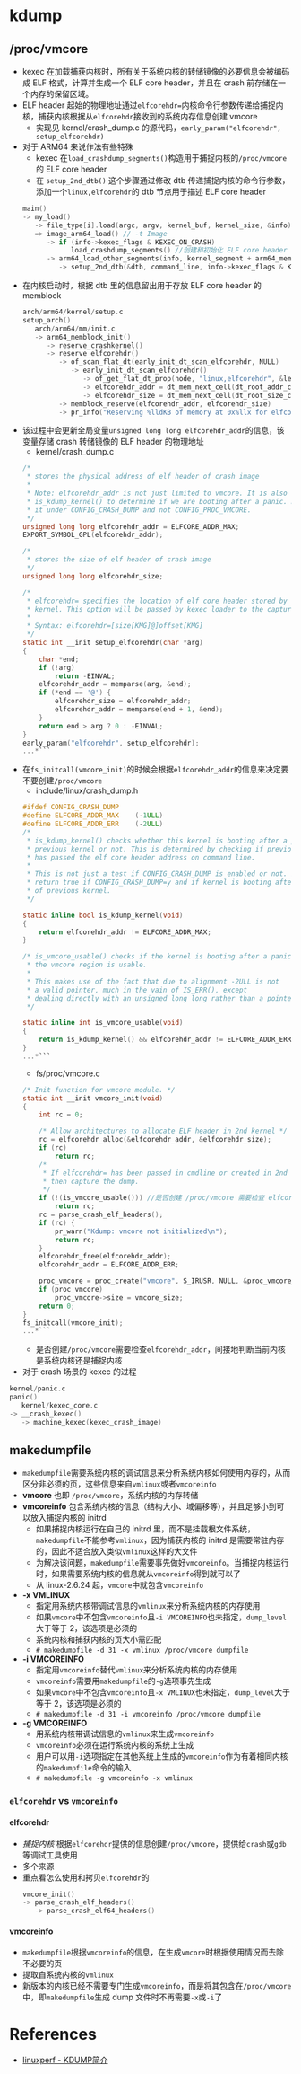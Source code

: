 # kdump

## /proc/vmcore
* kexec 在加载捕获内核时，所有关于系统内核的转储镜像的必要信息会被编码成 ELF 格式，计算并生成一个 ELF core header，并且在 crash 前存储在一个内存的保留区域。
* ELF header 起始的物理地址通过`elfcorehdr=`内核命令行参数传递给捕捉内核，捕获内核根据从`elfcorehdr`接收到的系统内存信息创建 vmcore
  * 实现见 kernel/crash_dump.c 的源代码，`early_param("elfcorehdr", setup_elfcorehdr)`
* 对于 ARM64 来说作法有些特殊
  * kexec 在`load_crashdump_segments()`构造用于捕捉内核的`/proc/vmcore`的 ELF core header
  * 在 `setup_2nd_dtb()` 这个步骤通过修改 dtb 传递捕捉内核的命令行参数，添加一个`linux,elfcorehdr`的 dtb 节点用于描述 ELF core header
  ```c
  main()
  -> my_load()
     -> file_type[i].load(argc, argv, kernel_buf, kernel_size, &info)
     => image_arm64_load() // -t Image
        -> if (info->kexec_flags & KEXEC_ON_CRASH)
              load_crashdump_segments() //创建和初始化 ELF core header segment
        -> arm64_load_other_segments(info, kernel_segment + arm64_mem.text_offset)
           -> setup_2nd_dtb(&dtb, command_line, info->kexec_flags & KEXEC_ON_CRASH)
  ```
* 在内核启动时，根据 dtb 里的信息留出用于存放 ELF core header 的 memblock
  ```c
  arch/arm64/kernel/setup.c
  setup_arch()
     arch/arm64/mm/init.c
     -> arm64_memblock_init()
        -> reserve_crashkernel()
        -> reserve_elfcorehdr()
           -> of_scan_flat_dt(early_init_dt_scan_elfcorehdr, NULL)
              -> early_init_dt_scan_elfcorehdr()
                 -> of_get_flat_dt_prop(node, "linux,elfcorehdr", &len)
                 -> elfcorehdr_addr = dt_mem_next_cell(dt_root_addr_cells, &reg)
                 -> elfcorehdr_size = dt_mem_next_cell(dt_root_size_cells, &reg)
           -> memblock_reserve(elfcorehdr_addr, elfcorehdr_size)
           -> pr_info("Reserving %lldKB of memory at 0x%llx for elfcorehdr\n", elfcorehdr_size >> 10, elfcorehdr_addr)
  ```
* 该过程中会更新全局变量`unsigned long long elfcorehdr_addr`的信息，该变量存储 crash 转储镜像的 ELF header 的物理地址
  * kernel/crash_dump.c
  ```c
  /*
   * stores the physical address of elf header of crash image
   *
   * Note: elfcorehdr_addr is not just limited to vmcore. It is also used by
   * is_kdump_kernel() to determine if we are booting after a panic. Hence put
   * it under CONFIG_CRASH_DUMP and not CONFIG_PROC_VMCORE.
   */
  unsigned long long elfcorehdr_addr = ELFCORE_ADDR_MAX;
  EXPORT_SYMBOL_GPL(elfcorehdr_addr);

  /*
   * stores the size of elf header of crash image
   */
  unsigned long long elfcorehdr_size;

  /*
   * elfcorehdr= specifies the location of elf core header stored by the crashed
   * kernel. This option will be passed by kexec loader to the capture kernel.
   *
   * Syntax: elfcorehdr=[size[KMG]@]offset[KMG]
   */
  static int __init setup_elfcorehdr(char *arg)
  {
      char *end;
      if (!arg)
          return -EINVAL;
      elfcorehdr_addr = memparse(arg, &end);
      if (*end == '@') {
          elfcorehdr_size = elfcorehdr_addr;
          elfcorehdr_addr = memparse(end + 1, &end);
      }   
      return end > arg ? 0 : -EINVAL;
  }
  early_param("elfcorehdr", setup_elfcorehdr);
  ...*```
  ```
* 在`fs_initcall(vmcore_init)`的时候会根据`elfcorehdr_addr`的信息来决定要不要创建`/proc/vmcore`
  * include/linux/crash_dump.h
  ```c
  #ifdef CONFIG_CRASH_DUMP
  #define ELFCORE_ADDR_MAX    (-1ULL)
  #define ELFCORE_ADDR_ERR    (-2ULL)
  /*
   * is_kdump_kernel() checks whether this kernel is booting after a panic of
   * previous kernel or not. This is determined by checking if previous kernel
   * has passed the elf core header address on command line.
   *
   * This is not just a test if CONFIG_CRASH_DUMP is enabled or not. It will
   * return true if CONFIG_CRASH_DUMP=y and if kernel is booting after a panic
   * of previous kernel.
   */

  static inline bool is_kdump_kernel(void)
  {
      return elfcorehdr_addr != ELFCORE_ADDR_MAX;
  }

  /* is_vmcore_usable() checks if the kernel is booting after a panic and
   * the vmcore region is usable.
   *
   * This makes use of the fact that due to alignment -2ULL is not
   * a valid pointer, much in the vain of IS_ERR(), except
   * dealing directly with an unsigned long long rather than a pointer.
   */

  static inline int is_vmcore_usable(void)
  {
      return is_kdump_kernel() && elfcorehdr_addr != ELFCORE_ADDR_ERR ? 1 : 0;
  }
  ...*```
  ```
  * fs/proc/vmcore.c
  ```c
  /* Init function for vmcore module. */
  static int __init vmcore_init(void)
  {
      int rc = 0;

      /* Allow architectures to allocate ELF header in 2nd kernel */
      rc = elfcorehdr_alloc(&elfcorehdr_addr, &elfcorehdr_size);
      if (rc)
          return rc;
      /*
       * If elfcorehdr= has been passed in cmdline or created in 2nd kernel,
       * then capture the dump.
       */
      if (!(is_vmcore_usable())) //是否创建 /proc/vmcore 需要检查 elfcorehdr_addr
          return rc;
      rc = parse_crash_elf_headers();
      if (rc) {
          pr_warn("Kdump: vmcore not initialized\n");
          return rc;
      }
      elfcorehdr_free(elfcorehdr_addr);
      elfcorehdr_addr = ELFCORE_ADDR_ERR;

      proc_vmcore = proc_create("vmcore", S_IRUSR, NULL, &proc_vmcore_operations);
      if (proc_vmcore)
          proc_vmcore->size = vmcore_size;
      return 0;
  }
  fs_initcall(vmcore_init);
  ...*```
  ```
  * 是否创建`/proc/vmcore`需要检查`elfcorehdr_addr`，间接地判断当前内核是系统内核还是捕捉内核
* 对于 crash 场景的 kexec 的过程
```c
kernel/panic.c
panic()
   kernel/kexec_core.c
-> __crash_kexec()
   -> machine_kexec(kexec_crash_image)
```
## makedumpfile
* `makedumpfile`需要系统内核的调试信息来分析系统内核如何使用内存的，从而区分非必须的页，这些信息来自`vmlinux`或者`vmcoreinfo`
* **vmcore** 也即 `/proc/vmcore`，系统内核的内存转储
* **vmcoreinfo** 包含系统内核的信息（结构大小、域偏移等），并且足够小到可以放入捕捉内核的 initrd
  * 如果捕捉内核运行在自己的 initrd 里，而不是挂载根文件系统，`makedumpfile`不能参考`vmlinux`，因为捕获内核的 initrd 是需要常驻内存的，因此不适合放入类似`vmlinux`这样的大文件
  * 为解决该问题，`makedumpfile`需要事先做好`vmcoreinfo`。当捕捉内核运行时，如果需要系统内核的信息就从`vmcoreinfo`得到就可以了
  * 从 linux-2.6.24 起，`vmcore`中就包含`vmcoreinfo`
* **-x VMLINUX**
  * 指定用系统内核带调试信息的`vmlinux`来分析系统内核的内存使用
  * 如果`vmcore`中不包含`vmcoreinfo`且`-i VMCOREINFO`也未指定，`dump_level`大于等于 2，该选项是必须的
  * 系统内核和捕获内核的页大小需匹配
  * `# makedumpfile -d 31 -x vmlinux /proc/vmcore dumpfile`
* **-i VMCOREINFO**
  * 指定用`vmcoreinfo`替代`vmlinux`来分析系统内核的内存使用
  * `vmcoreinfo`需要用`makedumpfile`的`-g`选项事先生成
  * 如果`vmcore`中不包含`vmcoreinfo`且`-x VMLINUX`也未指定，`dump_level`大于等于 2，该选项是必须的
  * `# makedumpfile -d 31 -i vmcoreinfo /proc/vmcore dumpfile`
* **-g VMCOREINFO**
  * 用系统内核带调试信息的`vmlinux`来生成`vmcoreinfo`
  * `vmcoreinfo`必须在运行系统内核的系统上生成
  * 用户可以用`-i`选项指定在其他系统上生成的`vmcoreinfo`作为有着相同内核的`makedumpfile`命令的输入
  * `# makedumpfile -g vmcoreinfo -x vmlinux`
### `elfcorehdr` vs `vmcoreinfo`
#### elfcorehdr
* *捕捉内核* 根据`elfcorehdr`提供的信息创建`/proc/vmcore`，提供给`crash`或`gdb`等调试工具使用
* 多个来源
* 重点看怎么使用和拷贝`elfcorehdr`的
  ```c
  vmcore_init()
  -> parse_crash_elf_headers()
     -> parse_crash_elf64_headers()
  ```
#### vmcoreinfo
* `makedumpfile`根据`vmcoreinfo`的信息，在生成`vmcore`时根据使用情况而去除不必要的页
* 提取自系统内核的`vmlinux`
* 新版本的内核已经不需要专门生成`vmcoreinfo`，而是将其包含在`/proc/vmcore`中，即`makedumpfile`生成 dump 文件时不再需要`-x`或`-i`了

# References
- [linuxperf - KDUMP简介](http://linuxperf.com/?p=172)
